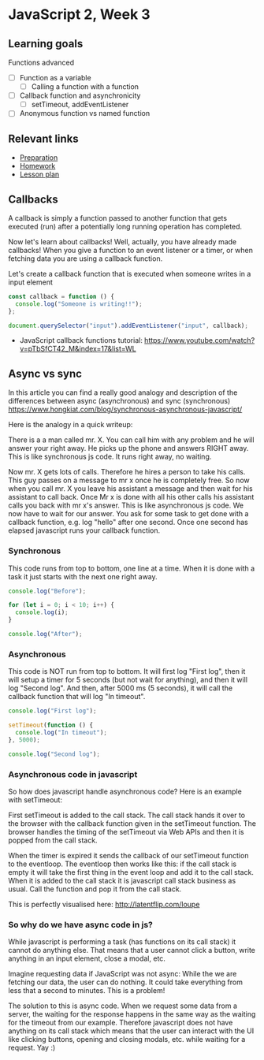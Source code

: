 # JavaScript 2, Week 3

## Learning goals

Functions advanced

- [ ] Function as a variable
  - [ ] Calling a function with a function
- [ ] Callback function and asynchronicity
  - [ ] setTimeout, addEventListener
- [ ] Anonymous function vs named function

## Relevant links

- [Preparation](preparation.md)
- [Homework](../../homework-projects/README.md)
- [Lesson plan](lesson-plan.md)

## Callbacks

A callback is simply a function passed to another function that gets executed (run) after a potentially long running operation has completed.

Now let's learn about callbacks!
Well, actually, you have already made callbacks!
When you give a function to an event listener or a timer, or when fetching data you are using a callback function.

Let's create a callback function that is executed when someone writes in a input element

```javascript
const callback = function () {
  console.log("Someone is writing!!");
};

document.querySelector("input").addEventListener("input", callback);
```

- JavaScript callback functions tutorial: <https://www.youtube.com/watch?v=pTbSfCT42_M&index=17&list=WL>

## Async vs sync

In this article you can find a really good analogy and description of the differences between async (asynchronous) and sync (synchronous) <https://www.hongkiat.com/blog/synchronous-asynchronous-javascript/>

Here is the analogy in a quick writeup:

There is a a man called mr. X. You can call him with any problem and he will answer your right away. He picks up the phone and answers RIGHT away. This is like synchronous js code. It runs right away, no waiting.

Now mr. X gets lots of calls. Therefore he hires a person to take his calls. This guy passes on a message to mr x once he is completely free. So now when you call mr. X you leave his assistant a message and then wait for his assistant to call back. Once Mr x is done with all his other calls his assistant calls you back with mr x's answer. This is like asynchronous js code. We now have to wait for our answer. You ask for some task to get done with a callback function, e.g. log "hello" after one second. Once one second has elapsed javascript runs your callback function.

### Synchronous

This code runs from top to bottom, one line at a time. When it is done with a task it just starts with the next one right away.

```js
console.log("Before");

for (let i = 0; i < 10; i++) {
  console.log(i);
}

console.log("After");
```

### Asynchronous

This code is NOT run from top to bottom. It will first log "First log", then it will setup a timer for 5 seconds (but not wait for anything), and then it will log "Second log". And then, after 5000 ms (5 seconds), it will call the callback function that will log "In timeout".

```js
console.log("First log");

setTimeout(function () {
  console.log("In timeout");
}, 5000);

console.log("Second log");
```

### Asynchronous code in javascript

So how does javascript handle asynchronous code? Here is an example with setTimeout:

First setTimeout is added to the call stack. The call stack hands it over to the browser with the callback function given in the setTimeout function. The browser handles the timing of the setTimeout via Web APIs and then it is popped from the call stack.

When the timer is expired it sends the callback of our setTimeout function to the eventloop. The eventloop then works like this: if the call stack is empty it will take the first thing in the event loop and add it to the call stack. When it is added to the call stack it is javascript call stack business as usual. Call the function and pop it from the call stack.

This is perfectly visualised here: <http://latentflip.com/loupe> <!-- no-https -->

### So why do we have async code in js?

While javascript is performing a task (has functions on its call stack) it cannot do anything else. That means that a user cannot click a button, write anything in an input element, close a modal, etc.

Imagine requesting data if JavaScript was not async: While the we are fetching our data, the user can do nothing. It could take everything from less that a second to minutes. This is a problem!

The solution to this is async code. When we request some data from a server, the waiting for the response happens in the same way as the waiting for the timeout from our example. Therefore javascript does not have anything on its call stack which means that the user can interact with the UI like clicking buttons, opening and closing modals, etc. while waiting for a request. Yay :)

